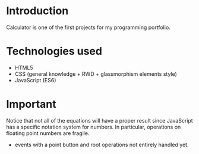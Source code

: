 # Introduction

Calculator is one of the first projects for my programming portfolio. 

# Technologies used
- HTML5
- CSS (general knowledge + RWD + glassmorphism elements style)
- JavaScript (ES6)

# Important
Notice that not all of the equations will have a proper result since JavaScript has a specific notation system for numbers. In particular, operations on floating point numbers are fragile.
- events with a point button and root operations not entirely handled yet.
